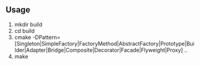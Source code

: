 ## Usage
1. mkdir build
2. cd build
3. cmake -DPattern=[Singleton|SimpleFactory|FactoryMethod|AbstractFactory|Prototype|Builder|Adapter|Bridge|Composite|Decorator|Facade|Flyweight|Proxy] ..
4. make 